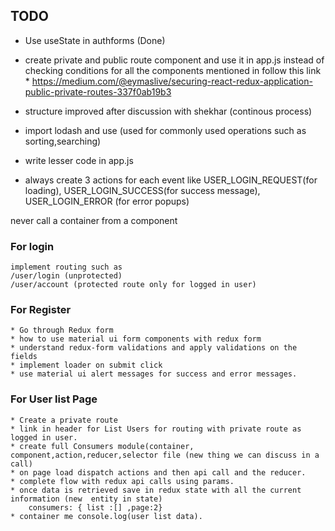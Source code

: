 ## TODO

* Use useState in authforms (Done)
* create private and public route component and use it in app.js instead of checking conditions for all the components mentioned in <route> follow this link * https://medium.com/@eymaslive/securing-react-redux-application-public-private-routes-337f0ab19b3

* structure improved after discussion with shekhar (continous process)
* import lodash and use (used for commonly used operations such as sorting,searching)
* write lesser code in app.js
* always create 3 actions for each event like 
    USER_LOGIN_REQUEST(for loading),
    USER_LOGIN_SUCCESS(for success message),
    USER_LOGIN_ERROR (for error popups)

never call a container from a component


### For login
    implement routing such as
    /user/login (unprotected)
    /user/account (protected route only for logged in user)
    
### For Register
    * Go through Redux form
    * how to use material ui form components with redux form
    * understand redux-form validations and apply validations on the fields
    * implement loader on submit click
    * use material ui alert messages for success and error messages.
    
### For User list Page
    * Create a private route
    * link in header for List Users for routing with private route as logged in user.
    * create full Consumers module(container, component,action,reducer,selector file (new thing we can discuss in a call)
    * on page load dispatch actions and then api call and the reducer.
    * complete flow with redux api calls using params.
    * once data is retrieved save in redux state with all the current information (new  entity in state)
        consumers: { list :[] ,page:2}
    * container me console.log(user list data).

